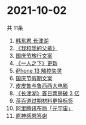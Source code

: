 # 2021-10-02
  共 11条

  <!-- BEGIN -->
  <!-- 最后更新时间:Sat Oct 02 2021 01:53:14 GMT+0000 (Coordinated Universal Time) -->
  1. [韩东君 长津湖](https://www.zhihu.com/search?q=长津湖)
1. [《我和我的父辈》](https://www.zhihu.com/search?q=我和我的父辈)
1. [国庆节旅行文案](https://www.zhihu.com/search?q=国庆节旅行文案)
1. [《一人之下》更新](https://www.zhihu.com/search?q=一人之下)
1. [iPhone 13 触控失灵](https://www.zhihu.com/search?q=iPhone13)
1. [国庆节假期文案](https://www.zhihu.com/search?q=国庆节假期文案)
1. [皮皮鲁与鲁西西大电影](https://www.zhihu.com/search?q=皮皮鲁与鲁西西之罐头小人)
1. [《长津湖》首日票房破 3 亿](https://www.zhihu.com/search?q=长津湖票房)
1. [茶百道过期材料更换标签](https://www.zhihu.com/search?q=茶百道)
1. [阿里腾讯布局「元宇宙」](https://www.zhihu.com/search?q=元宇宙)
1. [原神感恩答谢](https://www.zhihu.com/search?q=原神)
  <!-- END -->
  